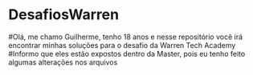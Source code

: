 # DesafiosWarren

#Olá, me chamo Guilherme, tenho 18 anos e nesse repositório você irá encontrar minhas soluções para o desafio da Warren Tech Academy
#Informo que eles estão expostos dentro da Master, pois eu tenho feito algumas alterações nos arquivos

